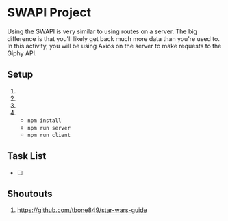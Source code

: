 # SWAPI Project

Using the SWAPI is very similar to using routes on a server. The big difference is that you'll likely get back much more data than you're used to. In this activity, you will be using Axios on the server to make requests to the Giphy API.

## Setup

1. 

2. 

3. 

4. 
    - `npm install`
    - `npm run server`
    - `npm run client`

## Task List
- [ ]

## Shoutouts

1. https://github.com/tbone849/star-wars-guide